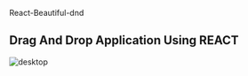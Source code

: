React-Beautiful-dnd

## Drag And Drop Application Using REACT

![desktop](https://github.com/viragjainVJ/react-draggable-list/tree/master/public/images/Draggable.PNG)